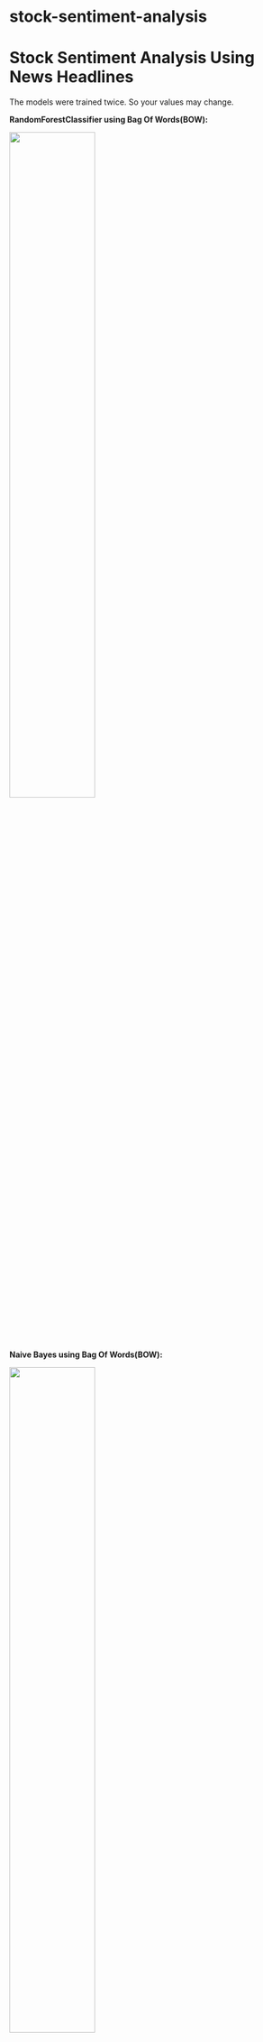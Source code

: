 # stock-sentiment-analysis
# Stock Sentiment Analysis Using News Headlines  
The models were trained twice. So your values may change.    
  
  **RandomForestClassifier using Bag Of Words(BOW):**  
  
  <img src="https://user-images.githubusercontent.com/51167811/97107877-d74bdc80-16ef-11eb-8511-ba7fc41e05fd.PNG" width="55%"></img>   
  
  **Naive Bayes using Bag Of Words(BOW):**  
  
  <img src="https://user-images.githubusercontent.com/51167811/97107954-504b3400-16f0-11eb-8fd0-4740d37dabca.PNG" width="55%"></img>   
  
  **RandomForestClassifier using TF-IDF:**  
  
  <img src="https://user-images.githubusercontent.com/51167811/97107999-8983a400-16f0-11eb-9058-e9f6d1491516.PNG" width="55%"></img>   
  
  **Naive Bayes using Bag Of TF-IDF:**  
  
  <img src="https://user-images.githubusercontent.com/51167811/97108045-ccde1280-16f0-11eb-9ad8-169207b81cb6.PNG" width="55%"></img> 
